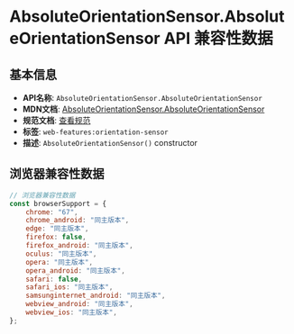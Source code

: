 # AbsoluteOrientationSensor.AbsoluteOrientationSensor API 兼容性数据

## 基本信息

- **API名称**: `AbsoluteOrientationSensor.AbsoluteOrientationSensor`
- **MDN文档**: [AbsoluteOrientationSensor.AbsoluteOrientationSensor](https://developer.mozilla.org/docs/Web/API/AbsoluteOrientationSensor/AbsoluteOrientationSensor)
- **规范文档**: [查看规范](https://w3c.github.io/orientation-sensor/#dom-absoluteorientationsensor-absoluteorientationsensor)
- **标签**: `web-features:orientation-sensor`
- **描述**: `AbsoluteOrientationSensor()` constructor

## 浏览器兼容性数据

```javascript
// 浏览器兼容性数据
const browserSupport = {
    chrome: "67",
    chrome_android: "同主版本",
    edge: "同主版本",
    firefox: false,
    firefox_android: "同主版本",
    oculus: "同主版本",
    opera: "同主版本",
    opera_android: "同主版本",
    safari: false,
    safari_ios: "同主版本",
    samsunginternet_android: "同主版本",
    webview_android: "同主版本",
    webview_ios: "同主版本",
};

```

